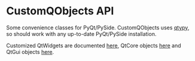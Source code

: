 # CustomQObjects API

Some convenience classes for PyQt/PySide. CustomQObjects uses [qtypy](https://pypi.org/project/QtPy/), 
so should work with any up-to-date PyQt/PySide installation.

Customized QtWidgets are documented [here](widgets.md), QtCore objects [here](core.md)
and QtGui objects [here](gui.md).
